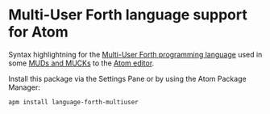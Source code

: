 # Multi-User Forth language support for Atom

Syntax highlightning for the [Multi-User Forth programming language](https://en.wikipedia.org/wiki/Forth_(programming_language)) used in some [MUDs and MUCKs](https://en.wikipedia.org/wiki/TinyMUD) to the [Atom editor](https://atom.io).

Install this package via the Settings Pane or by using the Atom Package Manager:

    apm install language-forth-multiuser
